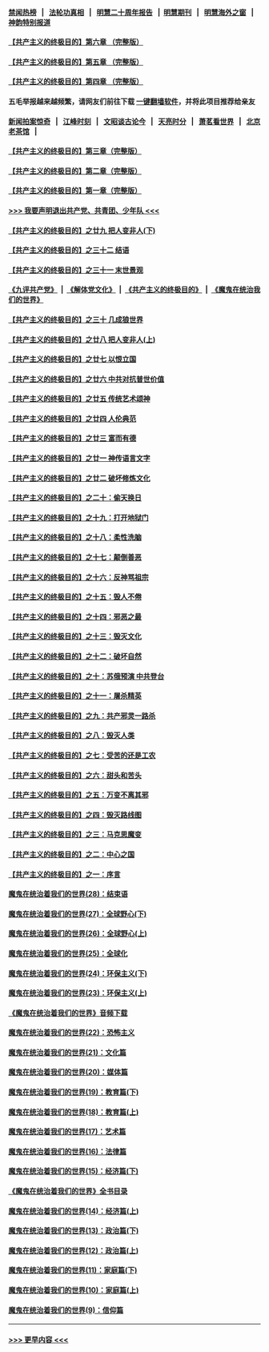 #### [禁闻热榜](热点新闻.md?=0)  &nbsp;&nbsp;|&nbsp;&nbsp; [法轮功真相](https://github.com/gfw-breaker/truth/blob/master/README.md?=0) &nbsp;&nbsp;|&nbsp;&nbsp; [明慧二十周年报告](https://github.com/gfw-breaker/mh-reports/blob/master/README.md?=0) &nbsp;&nbsp;|&nbsp;&nbsp;[明慧期刊](https://github.com/gfw-breaker/mh-qikan) &nbsp;&nbsp;|&nbsp;&nbsp; [明慧海外之窗](https://github.com/gfw-breaker/mh-news/blob/master/README.md?=0) &nbsp;&nbsp;|&nbsp;&nbsp; [神韵特别报道](https://github.com/gfw-breaker/mh-news/blob/master/shenyun.md?=0)
#### [【共产主义的终极目的】第六章 （完整版）](../pages/nsc422/n11428913.md?t=02280402) 
#### [【共产主义的终极目的】第五章 （完整版）](../pages/nsc422/n11428912.md?t=02280402) 
#### [【共产主义的终极目的】第四章 （完整版）](../pages/nsc422/n11428907.md?t=02280402) 
#### 五毛举报越来越频繁，请网友们前往下载 [一键翻墙软件](https://github.com/gfw-breaker/ssr-accounts)，并将此项目推荐给亲友
#### [新闻拍案惊奇](https://github.com/gfw-breaker/banned-news/blob/master/pages/link4.md) &nbsp;&nbsp;|&nbsp;&nbsp; [江峰时刻](https://github.com/gfw-breaker/banned-news/blob/master/pages/link4.md) &nbsp;&nbsp;|&nbsp;&nbsp; [文昭谈古论今](https://github.com/gfw-breaker/banned-news/blob/master/pages/link4.md) &nbsp;&nbsp;|&nbsp;&nbsp; [天亮时分](https://github.com/gfw-breaker/banned-news/blob/master/pages/link4.md) &nbsp;&nbsp;|&nbsp;&nbsp; [萧茗看世界](https://github.com/gfw-breaker/banned-news/blob/master/pages/link4.md) &nbsp;&nbsp;|&nbsp;&nbsp; [北京老茶馆](https://github.com/gfw-breaker/banned-news/blob/master/pages/link4.md) &nbsp;&nbsp;|&nbsp;&nbsp; 
#### [【共产主义的终极目的】第三章（完整版）](../pages/nsc422/n11428848.md?t=02280402) 
#### [【共产主义的终极目的】第二章（完整版）](../pages/nsc422/n11428831.md?t=02280402) 
#### [【共产主义的终极目的】第一章（完整版）](../pages/nsc422/n11417651.md?t=02280402) 
#### [>>> 我要声明退出共产党、共青团、少年队 <<<](https://github.com/begood0513/goodnews/blob/master/quit/letter.md) 
#### [【共产主义的终极目的】之廿九 把人变非人(下)](../pages/nsc422/n11344140.md?t=02280402) 
#### [【共产主义的终极目的】之三十二 结语](../pages/nsc422/n11360535.md?t=02280402) 
#### [【共产主义的终极目的】之三十一 末世景观](../pages/nsc422/n11351129.md?t=02280402) 
#### [《九评共产党》](https://github.com/begood0513/9ping.md/blob/master/README.md) &nbsp;|&nbsp; [《解体党文化》](../../../../jtdwh.md/blob/master/README.md)  &nbsp;|&nbsp; [《共产主义的终极目的》](../../../../gczydzjmd.md/blob/master/README.md) &nbsp;|&nbsp; [《魔鬼在统治我们的世界》](../../../../mgztzwmdsj.md/blob/master/README.md) 
#### [【共产主义的终极目的】之三十 几成狼世界](../pages/nsc422/n11348280.md?t=02280402) 
#### [【共产主义的终极目的】之廿八 把人变非人(上)](../pages/nsc422/n11340492.md?t=02280402) 
#### [【共产主义的终极目的】之廿七 以恨立国](../pages/nsc422/n11336944.md?t=02280402) 
#### [【共产主义的终极目的】之廿六 中共对抗普世价值](../pages/nsc422/n11324785.md?t=02280402) 
#### [【共产主义的终极目的】之廿五 传统艺术颂神](../pages/nsc422/n11296396.md?t=02280402) 
#### [【共产主义的终极目的】之廿四 人伦典范](../pages/nsc422/n11296397.md?t=02280402) 
#### [【共产主义的终极目的】之廿三 富而有德](../pages/nsc422/n11283598.md?t=02280402) 
#### [【共产主义的终极目的】之廿一 神传语言文字](../pages/nsc422/n11263265.md?t=02280402) 
#### [【共产主义的终极目的】之廿二 破坏修炼文化](../pages/nsc422/n11245728.md?t=02280402) 
#### [【共产主义的终极目的】之二十：偷天换日](../pages/nsc422/n11238846.md?t=02280402) 
#### [【共产主义的终极目的】之十九：打开地狱门](../pages/nsc422/n11206376.md?t=02280402) 
#### [【共产主义的终极目的】之十八：柔性洗脑](../pages/nsc422/n11199994.md?t=02280402) 
#### [【共产主义的终极目的】之十七：颠倒善恶](../pages/nsc422/n11179782.md?t=02280402) 
#### [【共产主义的终极目的】之十六：反神骂祖宗](../pages/nsc422/n11166798.md?t=02280402) 
#### [【共产主义的终极目的】之十五：毁人不倦](../pages/nsc422/n11166792.md?t=02280402) 
#### [【共产主义的终极目的】之十四：邪恶之最](../pages/nsc422/n11150249.md?t=02280402) 
#### [【共产主义的终极目的】之十三：毁灭文化](../pages/nsc422/n11135227.md?t=02280402) 
#### [【共产主义的终极目的】之十二：破坏自然](../pages/nsc422/n11135214.md?t=02280402) 
#### [【共产主义的终极目的】之十：苏俄预演 中共登台](../pages/nsc422/n11118424.md?t=02280402) 
#### [【共产主义的终极目的】之十一：屠杀精英](../pages/nsc422/n11118442.md?t=02280402) 
#### [【共产主义的终极目的】之九：共产邪灵一路杀](../pages/nsc422/n11114139.md?t=02280402) 
#### [【共产主义的终极目的】之八：毁灭人类](../pages/nsc422/n11108503.md?t=02280402) 
#### [【共产主义的终极目的】之七：受苦的还是工农](../pages/nsc422/n11101809.md?t=02280402) 
#### [【共产主义的终极目的】之六：甜头和苦头](../pages/nsc422/n11096971.md?t=02280402) 
#### [【共产主义的终极目的】之五：万变不离其邪](../pages/nsc422/n11091285.md?t=02280402) 
#### [【共产主义的终极目的】之四：毁灭路线图](../pages/nsc422/n11086284.md?t=02280402) 
#### [【共产主义的终极目的】之三：马克思魔变](../pages/nsc422/n11061941.md?t=02280402) 
#### [【共产主义的终极目的】之二：中心之国](../pages/nsc422/n11047728.md?t=02280402) 
#### [【共产主义的终极目的】之一：序言](../pages/nsc422/n11086077.md?t=02280402) 
#### [魔鬼在统治着我们的世界(28)：结束语](../pages/nsc422/n10936246.md?t=02280402) 
#### [魔鬼在统治着我们的世界(27)：全球野心(下)](../pages/nsc422/n10928319.md?t=02280402) 
#### [魔鬼在统治着我们的世界(26)：全球野心(上)](../pages/nsc422/n10900318.md?t=02280402) 
#### [魔鬼在统治着我们的世界(25)：全球化](../pages/nsc422/n10788205.md?t=02280402) 
#### [魔鬼在统治着我们的世界(24)：环保主义(下)](../pages/nsc422/n10695307.md?t=02280402) 
#### [魔鬼在统治着我们的世界(23)：环保主义(上)](../pages/nsc422/n10688613.md?t=02280402) 
#### [《魔鬼在统治着我们的世界》音频下载](../pages/nsc422/n10635553.md?t=02280402) 
#### [魔鬼在统治着我们的世界(22)：恐怖主义](../pages/nsc422/n10614727.md?t=02280402) 
#### [魔鬼在统治着我们的世界(21)：文化篇](../pages/nsc422/n10597706.md?t=02280402) 
#### [魔鬼在统治着我们的世界(20)：媒体篇](../pages/nsc422/n10586579.md?t=02280402) 
#### [魔鬼在统治着我们的世界(19)：教育篇(下)](../pages/nsc422/n10564808.md?t=02280402) 
#### [魔鬼在统治着我们的世界(18)：教育篇(上)](../pages/nsc422/n10526970.md?t=02280402) 
#### [魔鬼在统治着我们的世界(17)：艺术篇](../pages/nsc422/n10499093.md?t=02280402) 
#### [魔鬼在统治着我们的世界(16)：法律篇](../pages/nsc422/n10485969.md?t=02280402) 
#### [魔鬼在统治着我们的世界(15)：经济篇(下)](../pages/nsc422/n10469975.md?t=02280402) 
#### [《魔鬼在统治着我们的世界》全书目录](../pages/nsc422/n10464261.md?t=02280402) 
#### [魔鬼在统治着我们的世界(14)：经济篇(上)](../pages/nsc422/n10457370.md?t=02280402) 
#### [魔鬼在统治着我们的世界(13)：政治篇(下)](../pages/nsc422/n10448270.md?t=02280402) 
#### [魔鬼在统治着我们的世界(12)：政治篇(上)](../pages/nsc422/n10444576.md?t=02280402) 
#### [魔鬼在统治着我们的世界(11)：家庭篇(下)](../pages/nsc422/n10440961.md?t=02280402) 
#### [魔鬼在统治着我们的世界(10)：家庭篇(上)](../pages/nsc422/n10435448.md?t=02280402) 
#### [魔鬼在统治着我们的世界(9)：信仰篇](../pages/nsc422/n10432159.md?t=02280402) 

----
#### [ >>> 更早内容 <<< ](../indexes/nsc422-earlier.md)
